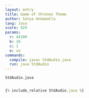 ```yaml
---
layout: entry
title: Game of thrones Theme
author: Satya Undamatla
lang: Java
score: 929
params:
  r: 44100
  b: 16
  c: 1
  e: un
commands:
  compile: javac StdAudio.java
  run: java StdAudio
---
```


`StdAudio.java`
```js

{% include_relative StdAudio.java %}

```
